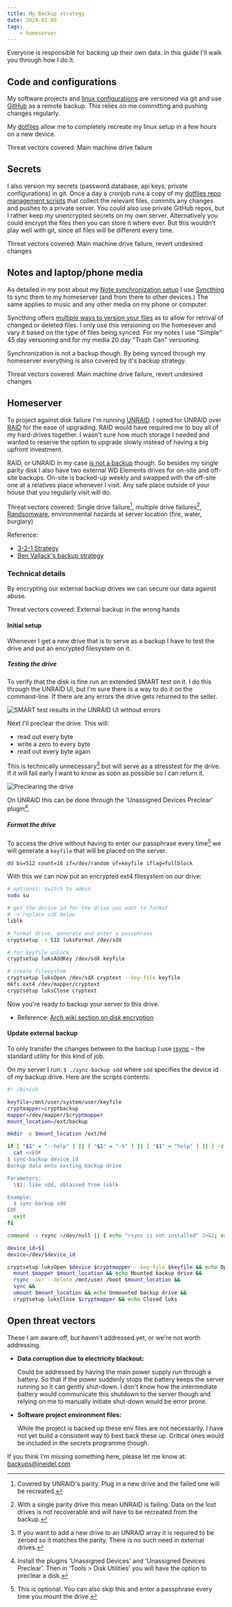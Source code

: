 ```yaml
---
title: My Backup strategy
date: 2024-01-05
tags:
    - homeserver
---
```


Everyone is responsible for backing up their own data.
In this guide I'll walk you through how I do it.

## Code and configurations

My software projects and [linux configurations](https://github.com/jneidel/dotfiles) are versioned via git and use
[GitHub](https://github.com/jneidel) as a remote backup.
This relies on me committing and pushing changes regularly.

My [dotfiles](https://github.com/jneidel/dotfiles) allow me to completely recreate my linux
setup in a few hours on a new device.

Threat vectors covered: Main machine drive failure

## Secrets

I also version my secrets (password database, api keys, private configurations)
in git. Once a day a cronjob runs a copy of my [dotfiles repo management scripts](https://github.com/jneidel/dotfiles/tree/master/repo) that collect the relevant files, commits any changes and pushes to a private server.
You could also use private GitHub repos, but I rather keep my unencrypted
secrets on my own server.
Alternatively you could encrypt the files then you can store it where ever.
But this wouldn't play well with git, since all files will be different every
time.

Threat vectors covered: Main machine drive failure, revert undesired changes

## Notes and laptop/phone media

As detailed in my post about my [Note synchronization
setup](/blog/guide/sync-notes) I use [Syncthing](https://syncthing.net) to sync
them to my homeserver (and from there to other devices.)
The same applies to music and any other media on my phone or computer.

Syncthing offers [multiple ways to version your files](https://docs.syncthing.net/users/versioning.html) as to allow for retrival of
changed or deleted files. I only use this versioning on the homesever and vary
it based on the type of files being synced. For my notes I use "Simple" 45 day
versioning and for my media 20 day "Trash Can" versioning.

Synchronization is not a backup though.
By being synced through my homeserver everything is also covered by it's backup
strategy.

Threat vectors covered: Main machine drive failure, revert undesired changes

## Homeserver

To project against disk failure I'm running [UNRAID](https://unraid.net).
I opted for UNRAID over [RAID](https://en.wikipedia.org/wiki/RAID) for the ease of upgrading.
RAID would have required me to buy all of my hard-drives together.
I wasn't sure how much storage I needed and wanted to reserve the option to
upgrade slowly instead of having a big upfront investment.

RAID, or UNRAID in my case [is not a backup](https://www.raidisnotabackup.com/) though.
So besides my single parity disk I also have two external WD Elements drives for
on-site and off-site backups.
On-site is backed-up weekly and swapped with the off-site one at a relatives
place whenever I visit.
Any safe place outside of your house that you regularly visit will do.

Threat vectors covered: Single drive failure[^single], multiple drive
failures[^multi], [Randsomware](https://en.wikipedia.org/wiki/Ransomware), environmental hazards at server location (fire, water, burglary)

[^single]: Covered by UNRAID's parity. Plug in a new drive and the failed one will be recreated.
[^multi]: With a single parity drive this mean UNRAID is failing. Data on the
    lost drives is not recoverable and will have to be recreated from the
    backup.

Reference:
- [3-2-1 Strategy](https://www.seagate.com/blog/what-is-a-3-2-1-backup-strategy)
- [Ben Vallack's backup strategy](https://yewtu.be/watch?v=9seIRMZLpnc)

### Technical details

By encrypting our external backup drives we can secure our data against abuse.

Threat vectors covered: External backup in the wrong hands

#### Initial setup

Whenever I get a new drive that is to serve as a backup I have to test the drive
and put an encrypted filesystem on it.

##### Testing the drive

To verify that the disk is fine run an extended SMART test on it.
I do this through the UNRAID UI, but I'm sure there is a way to do it on the
command-line. If there are any errors the drive gets returned to the seller.

![SMART test results in the UNRAID UI without errors](SMART-test-no-errors.png)

Next I'll preclear the drive. This will:
- read out every byte
- write a zero to every byte
- read out every byte again

This is technically unnecessary[^preclear] but will serve as a stresstest for
the drive.
If it will fail early I want to know as soon as possible so I can return it.

![Preclearing the drive](preclearing-drive.png)

[^preclear]: If you want to add a new drive to an UNRAID array it is required to
be zeroed so it matches the parity. There is no such need in external drives.

On UNRAID this can be done through the 'Unassigned Devices Preclear'
plugin[^more].

[^more]: Install the plugins 'Unassigned Devices' and 'Unassigned Devices
Preclear'. Then in 'Tools > Disk Utilities' you will have the option to preclear
a disk.

##### Format the drive

To access the drive without having to enter our passphrase every time[^opt] we
will generate a `keyfile` that will be placed on the server.

```sh
dd bs=512 count=16 if=/dev/random of=keyfile iflag=fullblock
```

With this we can now put an encrypted ext4 filesystem on our drive:

```sh
# optional: switch to admin
sudo su

# get the device id for the drive you want to format
# -> replace sdX below
lsblk

# format drive, generate and enter a passphrase
cryptsetup -s 512 luksFormat /dev/sdX

# for keyfile unlock
cryptsetup luksAddKey /dev/sdX keyfile

# create filesystem
cryptsetup luksOpen /dev/sdX cryptext --key-file keyfile
mkfs.ext4 /dev/mapper/cryptext
cryptsetup luksClose cryptext
```

Now you're ready to backup your server to this drive.

- Reference: [Arch wiki section on disk encryption](https://wiki.archlinux.org/title/Dm-crypt/Device_encryption#Using_LUKS_to_format_partitions_with_a_keyfile)

[^opt]: This is optional. You can also skip this and enter a passphrase every time you mount the drive.

#### Update external backup

To only transfer the changes between to the backup I use [rsync](https://rsync.samba.org/) – the
standard utility for this kind of job.

On my server I run: `$ ./sync-backup sdd` where `sdd` specifies the device id of
my backup drive.
Here are the scripts contents:

```sh
#! /bin/sh

keyfile=/mnt/user/system/user/keyfile
cryptmapper=cryptbackup
mapper=/dev/mapper/$cryptmapper
mount_location=/ext/backup

mkdir -p $mount_location /ext/hd

if [ "$1" = "--help" ] || [ "$1" = "-h" ] || [ "$1" = "help" ] || [ -z "$1" ]; then
  cat <<EOF
$ sync-backup device_id
Backup data onto exsting backup drive

Parameters:
  \$1: like sdd, obtained from lsblk

Example:
  $ sync-backup sdd
EOF
  exit
fi

command -v rsync >/dev/null || { echo "rsync is not installed" 1>&2; exit 127; }

device_id=$1
device=/dev/$device_id

cryptsetup luksOpen $device $cryptmapper --key-file $keyfile && echo Opened luks && sleep 4s &&
  mount $mapper $mount_location && echo Mounted backup drive &&
  rsync -avr --delete /mnt/user /boot $mount_location &&
  sync &&
  umount $mount_location && echo Unmounted backup drive &&
  cryptsetup luksClose $cryptmapper && echo Closed luks
```

## Open threat vectors

These I am aware off, but haven't addressed yet, or we're not worth addressing.

- **Data corruption due to electricity blackout:**

  Could be addressed by having the main power supply run through a battery. So
  that if the power suddenly stops the battery keeps the server running so it
  can gently shut-down. I don't know how the intermediate battery would
  communicate this shutdown to the server though and relying on me to manually
  initiate shut-down would be error prone.

- **Software project environment files:**

  While the project is backed up these env files are not necessarily.
  I have not yet build a consistent way to best back these up.
  Critical ones would be included in the secrets programme though.

If you think I'm missing something here, please let me know at: [backups@jneidel.com](mailto:backups@jneidel.com)
